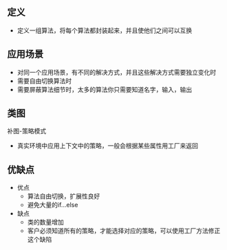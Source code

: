 ## 定义

- 定义一组算法，将每个算法都封装起来，并且使他们之间可以互换

## 应用场景

- 对同一个应用场景，有不同的解决方式，并且这些解决方式需要独立变化时
- 需要自由切换算法时
- 需要屏蔽算法细节时，太多的算法你只需要知道名字，输入，输出

## 类图

补图-策略模式

- 真实环境中应用上下文中的策略，一般会根据某些属性用工厂来返回

## 优缺点

- 优点
  - 算法自由切换，扩展性良好
  - 避免大量的if...else
- 缺点
  - 类的数量增加
  - 客户必须知道所有的策略，才能选择对应的策略，可以使用工厂方法修正这个缺陷